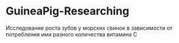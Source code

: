 # GuineaPig-Researching
Исследование роста зубов у морских свинок в зависимости от потребления ими разного количества витамина С
